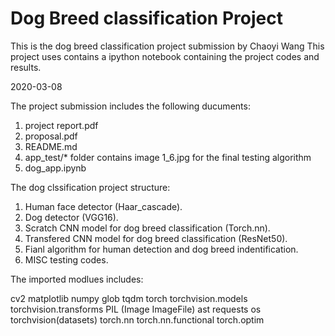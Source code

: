 Dog Breed classification Project
================================

This is the dog breed classification project submission by Chaoyi Wang
This project uses contains a ipython notebook containing the project codes
and results.

2020-03-08

The project submission includes the following ducuments:

1. project report.pdf
2. proposal.pdf
3. README.md
4. app_test/* folder contains image 1_6.jpg for the final testing algorithm
5. dog_app.ipynb

The dog clssification project structure:

1. Human face detector (Haar_cascade).
2. Dog detector (VGG16).
3. Scratch CNN model for dog breed classification (Torch.nn).
4. Transfered CNN model for dog breed classification (ResNet50).
5. Fianl algorithm for human detection and dog breed indentification.
6. MISC testing codes.

The imported modlues includes:

cv2
matplotlib
numpy
glob
tqdm
torch
torchvision.models
torchvision.transforms
PIL (Image ImageFile)
ast
requests
os
torchvision(datasets)
torch.nn
torch.nn.functional
torch.optim